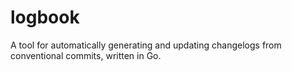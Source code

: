 # logbook
A tool for automatically generating and updating changelogs from conventional commits, written in Go.
